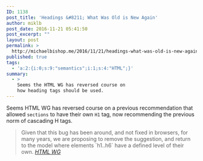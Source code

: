 ```yaml
---
ID: 1138
post_title: 'Headings &#8211; What Was Old is New Again'
author: miklb
post_date: 2016-11-21 05:41:50
post_excerpt: ""
layout: post
permalink: >
  http://michaelbishop.me/2016/11/21/headings-what-was-old-is-new-again/
published: true
tags:
  - 'a:2:{i:0;s:9:"semantics";i:1;s:4:"HTML";}'
summary:
  - >
    Seems the HTML WG has reversed course on
    how heading tags should be used.
---
```

Seems HTML WG has reversed course on a previous recommendation that allowed `sections` to have their own `H1` tag, now recommending the previous norm of cascading H tags.

<blockquote>
Given that this bug has been around, and not fixed in browsers, for many  
years, we are proposing to remove the suggestion, and return to the model  
where elements `h1..h6` have a defined level of their own.
<cite><a href="https://lists.w3.org/Archives/Public/public-html/2016Apr/0032.html">HTML WG</a></cite>


<a href="https://brid.gy/publish/twitter"></a>